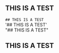## THIS IS A TEST  
`## THIS IS A TEST`  
'## THIS IS A TEST'  
"## THIS IS A TEST"  
  ## THIS IS A TEST
